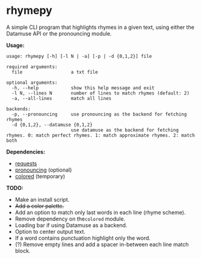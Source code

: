 # rhymepy
A simple CLI program that highlights rhymes in a given text, using either the Datamuse API or the pronouncing module.

**Usage:**
```
usage: rhymepy [-h] [-l N | -a] [-p | -d {0,1,2}] file

required arguments:
  file                  a txt file

optional arguments:
  -h, --help            show this help message and exit
  -l N, --lines N       number of lines to match rhymes (default: 2)
  -a, --all-lines       match all lines

backends:
  -p, --pronouncing     use pronouncing as the backend for fetching rhymes
  -d {0,1,2}, --datamuse {0,1,2}
                        use datamuse as the backend for fetching rhymes. 0: match perfect rhymes. 1: match approximate rhymes. 2: match both
```

**Dependencies:**
* [requests](https://pypi.org/project/requests/)
* [pronouncing](https://pypi.org/project/pronouncing/) (optional)
* [colored](https://pypi.org/project/colored/) (temporary)

**TODO:**
* Make an install script.
* ~~Add a color palette.~~
* Add an option to match only last words in each line (rhyme scheme).
* Remove dependency on the`colored` module.
* Loading bar if using Datamuse as a backend.
* Option to center output text.
* If a word contains punctuation highlight only the word.
* (?) Remove empty lines and add a spacer in-between each line match block.
